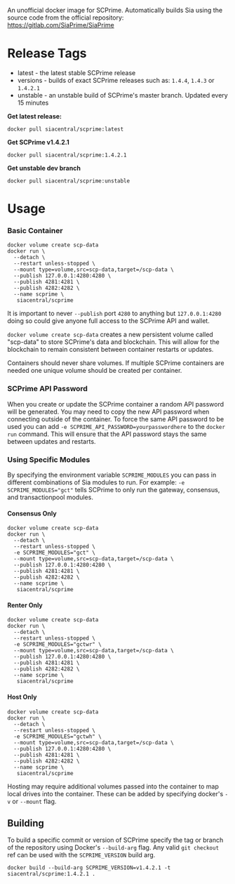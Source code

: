 An unofficial docker image for SCPrime. Automatically builds Sia using the source code from the official repository: https://gitlab.com/SiaPrime/SiaPrime

# Release Tags

+ latest - the latest stable SCPrime release
+ versions - builds of exact SCPrime releases such as: `1.4.4`, `1.4.3` or `1.4.2.1`
+ unstable - an unstable build of SCPrime's master branch. Updated every 15 minutes

**Get latest release:**
```
docker pull siacentral/scprime:latest
```

**Get SCPrime v1.4.2.1**
```
docker pull siacentral/scprime:1.4.2.1
```

**Get unstable dev branch**
```
docker pull siacentral/scprime:unstable
```

# Usage

### Basic Container
```
docker volume create scp-data
docker run \
  --detach \
  --restart unless-stopped \
  --mount type=volume,src=scp-data,target=/scp-data \
  --publish 127.0.0.1:4280:4280 \
  --publish 4281:4281 \
  --publish 4282:4282 \
  --name scprime \
   siacentral/scprime
```

It is important to never `--publish` port `4280` to anything but 
`127.0.0.1:4280` doing so could give anyone full access to the SCPrime API and
wallet.

`docker volume create scp-data` creates a new persistent volume called 
"scp-data" to store SCPrime's data and blockchain. This will allow for the 
blockchain to remain consistent between container restarts or updates.

Containers should never share volumes. If multiple SCPrime containers are 
needed one unique volume should be created per container.

### SCPrime API Password

When you create or update the SCPrime container a random API password will be
generated. You may need to copy the new API password when connecting outside of
the container. To force the same API password to be used you can add
`-e SCPRIME_API_PASSWORD=yourpasswordhere` to the `docker run` command. This will
ensure that the API password stays the same between updates and restarts.

### Using Specific Modules

By specifying the environment variable `SCPRIME_MODULES` you can pass in different combinations of
Sia modules to run. For example: `-e SCPRIME_MODULES="gct"` tells SCPrime to only run
the gateway, consensus, and transactionpool modules.

#### Consensus Only
```
docker volume create scp-data
docker run \
  --detach \
  --restart unless-stopped \
  -e SCPRIME_MODULES="gct" \
  --mount type=volume,src=scp-data,target=/scp-data \
  --publish 127.0.0.1:4280:4280 \
  --publish 4281:4281 \
  --publish 4282:4282 \
  --name scprime \
   siacentral/scprime
```

#### Renter Only
```
docker volume create scp-data
docker run \
  --detach \
  --restart unless-stopped \
  -e SCPRIME_MODULES="gctwr" \
  --mount type=volume,src=scp-data,target=/scp-data \
  --publish 127.0.0.1:4280:4280 \
  --publish 4281:4281 \
  --publish 4282:4282 \
  --name scprime \
   siacentral/scprime
```

#### Host Only
```
docker volume create scp-data
docker run \
  --detach \
  --restart unless-stopped \
  -e SCPRIME_MODULES="gctwh" \
  --mount type=volume,src=scp-data,target=/scp-data \
  --publish 127.0.0.1:4280:4280 \
  --publish 4281:4281 \
  --publish 4282:4282 \
  --name scprime \
   siacentral/scprime
```

Hosting may require additional volumes passed into the container to map
local drives into the container. These can be added by specifying
docker's `-v` or `--mount` flag.

## Building

To build a specific commit or version of SCPrime specify the tag or branch of the 
repository using Docker's `--build-arg` flag. Any valid `git checkout` ref can
be used with the `SCPRIME_VERSION` build arg.

```
docker build --build-arg SCPRIME_VERSION=v1.4.2.1 -t siacentral/scprime:1.4.2.1 .
```
